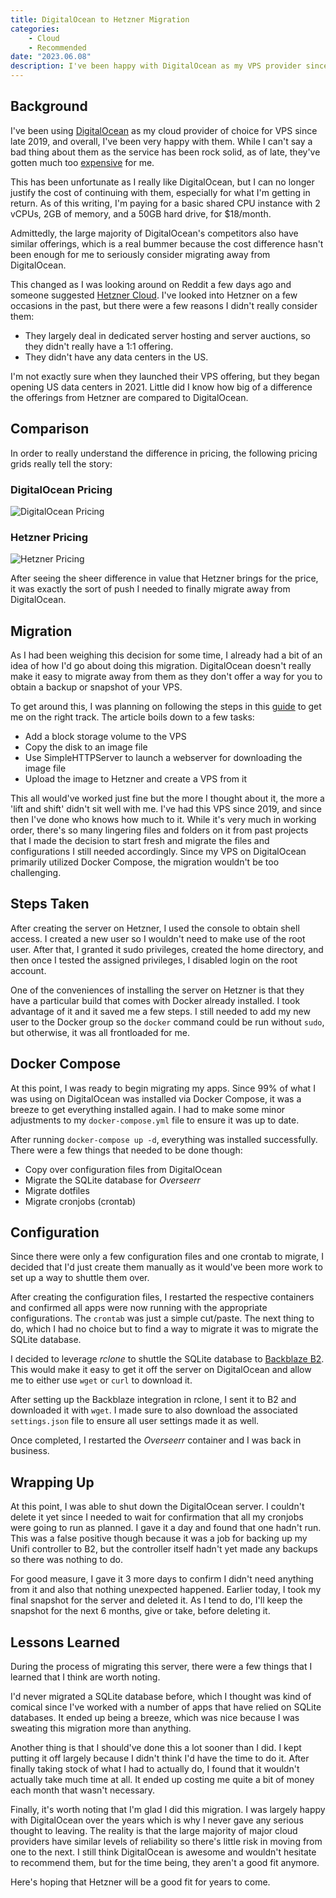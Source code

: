 ```yaml
---
title: DigitalOcean to Hetzner Migration
categories:
    - Cloud
    - Recommended
date: "2023.06.08"
description: I've been happy with DigitalOcean as my VPS provider since 2019, but their recent price increases have become too much for me.
---
```

<!--markdownlint-disable-->

## Background

I've been using [DigitalOcean](https://www.digitalocean.com) as my cloud provider of choice for VPS since late 2019, and overall, I've been very happy with them. While I can't say a bad thing about them as the service has been rock solid, as of late, they've gotten much too [expensive](https://www.fool.com/investing/2022/05/16/digitalocean-first-price-increase-20-percent/) for me.

<!-- more -->

This has been unfortunate as I really like DigitalOcean, but I can no longer justify the cost of continuing with them, especially for what I'm getting in return. As of this writing, I'm paying for a basic shared CPU instance with 2 vCPUs, 2GB of memory, and a 50GB hard drive, for $18/month.

Admittedly, the large majority of DigitalOcean's competitors also have similar offerings, which is a real bummer because the cost difference hasn't been enough for me to seriously consider migrating away from DigitalOcean.

This changed as I was looking around on Reddit a few days ago and someone suggested [Hetzner Cloud](https://www.hetzner.com/cloud). I've looked into Hetzner on a few occasions in the past, but there were a few reasons I didn't really consider them:

* They largely deal in dedicated server hosting and server auctions, so they didn't really have a 1:1 offering.
* They didn't have any data centers in the US.

I'm not exactly sure when they launched their VPS offering, but they began opening US data centers in 2021. Little did I know how big of a difference the offerings from Hetzner are compared to DigitalOcean.

## Comparison

In order to really understand the difference in pricing, the following pricing grids really tell the story:

### DigitalOcean Pricing

<Image src="https://cdn.levine.io/uploads/images/gallery/2023-06/do-pricing.png" alt="DigitalOcean Pricing" />

### Hetzner Pricing

<Image src="https://cdn.levine.io/uploads/images/gallery/2023-06/hetzner-pricing.png" alt="Hetzner Pricing" />

After seeing the sheer difference in value that Hetzner brings for the price, it was exactly the sort of push I needed to finally migrate away from DigitalOcean.

## Migration

As I had been weighing this decision for some time, I already had a bit of an idea of how I'd go about doing this migration. DigitalOcean doesn't really make it easy to migrate away from them as they don't offer a way for you to obtain a backup or snapshot of your VPS.

To get around this, I was planning on following the steps in this [guide](https://vpsranked.com/quickly-migrate-vps-servers-between-digitalocean-vultr-and-lunanode/) to get me on the right track. The article boils down to a few tasks:

* Add a block storage volume to the VPS
* Copy the disk to an image file
* Use SimpleHTTPServer to launch a webserver for downloading the image file
* Upload the image to Hetzner and create a VPS from it

This all would've worked just fine but the more I thought about it, the more a 'lift and shift' didn't sit well with me. I've had this VPS since 2019, and since then I've done who knows how much to it. While it's very much in working order, there's so many lingering files and folders on it from past projects that I made the decision to start fresh and migrate the files and configurations I still needed accordingly. Since my VPS on DigitalOcean primarily utilized Docker Compose, the migration wouldn't be too challenging.

## Steps Taken

After creating the server on Hetzner, I used the console to obtain shell access. I created a new user so I wouldn't need to make use of the root user. After that, I granted it sudo privileges, created the home directory, and then once I tested the assigned privileges, I disabled login on the root account.

One of the conveniences of installing the server on Hetzner is that they have a particular build that comes with Docker already installed. I took advantage of it and it saved me a few steps. I still needed to add my new user to the Docker group so the `docker` command could be run without `sudo`, but otherwise, it was all frontloaded for me.

## Docker Compose

At this point, I was ready to begin migrating my apps. Since 99% of what I was using on DigitalOcean was installed via Docker Compose, it was a breeze to get everything installed again. I had to make some minor adjustments to my `docker-compose.yml` file to ensure it was up to date.

After running `docker-compose up -d`, everything was installed successfully. There were a few things that needed to be done though:

* Copy over configuration files from DigitalOcean
* Migrate the SQLite database for *Overseerr*
* Migrate dotfiles
* Migrate cronjobs (crontab)

## Configuration

Since there were only a few configuration files and one crontab to migrate, I decided that I'd just create them manually as it would've been more work to set up a way to shuttle them over.

After creating the configuration files, I restarted the respective containers and confirmed all apps were now running with the appropriate configurations. The `crontab` was just a simple cut/paste. The next thing to do, which I had no choice but to find a way to migrate it was to migrate the SQLite database.

I decided to leverage *rclone* to shuttle the SQLite database to [Backblaze B2](https://www.backblaze.com/b2/cloud-storage.html). This would make it easy to get it off the server on DigitalOcean and allow me to either use `wget` or `curl` to download it.

After setting up the Backblaze integration in rclone, I sent it to B2 and downloaded it with `wget`. I made sure to also download the associated `settings.json` file to ensure all user settings made it as well.

Once completed, I restarted the *Overseerr* container and I was back in business.

## Wrapping Up

At this point, I was able to shut down the DigitalOcean server. I couldn't delete it yet since I needed to wait for confirmation that all my cronjobs were going to run as planned. I gave it a day and found that one hadn't run. This was a false positive though because it was a job for backing up my Unifi controller to B2, but the controller itself hadn't yet made any backups so there was nothing to do.

For good measure, I gave it 3 more days to confirm I didn't need anything from it and also that nothing unexpected happened. Earlier today, I took my final snapshot for the server and deleted it. As I tend to do, I'll keep the snapshot for the next 6 months, give or take, before deleting it.

## Lessons Learned

During the process of migrating this server, there were a few things that I learned that I think are worth noting.

I'd never migrated a SQLite database before, which I thought was kind of comical since I've worked with a number of apps that have relied on SQLite databases. It ended up being a breeze, which was nice because I was sweating this migration more than anything.

Another thing is that I should've done this a lot sooner than I did. I kept putting it off largely because I didn't think I'd have the time to do it. After finally taking stock of what I had to actually do, I found that it wouldn't actually take much time at all. It ended up costing me quite a bit of money each month that wasn't necessary.

Finally, it's worth noting that I'm glad I did this migration. I was largely happy with DigitalOcean over the years which is why I never gave any serious thought to leaving. The reality is that the large majority of major cloud providers have similar levels of reliability so there's little risk in moving from one to the next. I still think DigitalOcean is awesome and wouldn't hesitate to recommend them, but for the time being, they aren't a good fit anymore.

Here's hoping that Hetzner will be a good fit for years to come.

